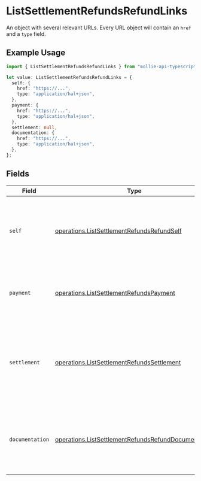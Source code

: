 # ListSettlementRefundsRefundLinks

An object with several relevant URLs. Every URL object will contain an `href` and a `type` field.

## Example Usage

```typescript
import { ListSettlementRefundsRefundLinks } from "mollie-api-typescript/models/operations";

let value: ListSettlementRefundsRefundLinks = {
  self: {
    href: "https://...",
    type: "application/hal+json",
  },
  payment: {
    href: "https://...",
    type: "application/hal+json",
  },
  settlement: null,
  documentation: {
    href: "https://...",
    type: "application/hal+json",
  },
};
```

## Fields

| Field                                                                                                                       | Type                                                                                                                        | Required                                                                                                                    | Description                                                                                                                 |
| --------------------------------------------------------------------------------------------------------------------------- | --------------------------------------------------------------------------------------------------------------------------- | --------------------------------------------------------------------------------------------------------------------------- | --------------------------------------------------------------------------------------------------------------------------- |
| `self`                                                                                                                      | [operations.ListSettlementRefundsRefundSelf](../../models/operations/listsettlementrefundsrefundself.md)                    | :heavy_minus_sign:                                                                                                          | In v2 endpoints, URLs are commonly represented as objects with an `href` and `type` field.                                  |
| `payment`                                                                                                                   | [operations.ListSettlementRefundsPayment](../../models/operations/listsettlementrefundspayment.md)                          | :heavy_minus_sign:                                                                                                          | The API resource URL of the [payment](get-payment) that this refund belongs to.                                             |
| `settlement`                                                                                                                | [operations.ListSettlementRefundsSettlement](../../models/operations/listsettlementrefundssettlement.md)                    | :heavy_minus_sign:                                                                                                          | The API resource URL of the [settlement](get-settlement) this refund has been settled with. Not present if not yet settled. |
| `documentation`                                                                                                             | [operations.ListSettlementRefundsRefundDocumentation](../../models/operations/listsettlementrefundsrefunddocumentation.md)  | :heavy_minus_sign:                                                                                                          | In v2 endpoints, URLs are commonly represented as objects with an `href` and `type` field.                                  |